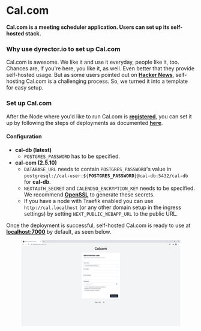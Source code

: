 # Cal.com

**Cal.com is a meeting scheduler application. Users can set up its self-hosted stack.**

### **Why use dyrector.io to set up Cal.com**

Cal.com is awesome. We like it and use it everyday, people like it, too. Chances are, if you're here, you like it, as well. Even better that they provide self-hosted usage. But as some users pointed out on [**Hacker News**](https://news.ycombinator.com/item?id=34507672), self-hosting Cal.com is a challenging process. So, we turned it into a template for easy setup.

### **Set up Cal.com**

After the Node where you'd like to run Cal.com is [**registered**](../../docs/tutorials/register-your-node.md), you can set it up by following the steps of deployments as documented [**here**](../../docs/tutorials/deploy-your-product.md).

#### Configuration

* **cal-db (latest)**
  * `POSTGRES_PASSWORD` has to be specified.
* **cal-com (2.5.10)**
  * `DATABASE_URL` needs to contain `POSTGRES_PASSWORD`'s value in `postgresql://cal-user:${`**`POSTGRES_PASSWORD`**`}@cal-db:5432/cal-db` for **cal-db**.
  * `NEXTAUTH_SECRET` and `CALENDSO_ENCRYPTION_KEY` needs to be specified. We recommend [**OpenSSL**](https://www.openssl.org/) to generate these secrets.
  * If you have a node with Traefik enabled you can use `http://cal.localhost` (or any other domain setup in the ingress settings) by setting `NEXT_PUBLIC_WEBAPP_URL` to the public URL.

Once the deployment is successful, self-hosted Cal.com is ready to use at [**localhost:7000**](https://localhost:7000) by default, as seen below.

<figure><img src="../../.gitbook/assets/cal-com-docker-setup-dyrectorio.png" alt=""><figcaption></figcaption></figure>
